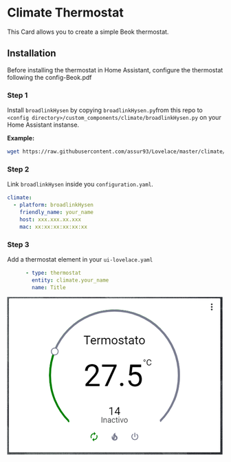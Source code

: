 # Climate Thermostat

This Card allows you to create a simple Beok thermostat.


## Installation

Before installing the thermostat in Home Assistant, configure the thermostat following the config-Beok.pdf

### Step 1

Install `broadlinkHysen` by copying `broadlinkHysen.py`from this repo to `<config directory>/custom_components/climate/broadlinkHysen.py` on your Home Assistant instanse.

**Example:**

```bash
wget https://raw.githubusercontent.com/assur93/Lovelace/master/climate/broadlinkHysen.py
```

### Step 2

Link `broadlinkHysen` inside you `configuration.yaml`.

```yaml
climate:
  - platform: broadlinkHysen
    friendly_name: your_name
    host: xxx.xxx.xx.xxx
    mac: xx:xx:xx:xx:xx:xx
```

### Step 3

Add a thermostat element in your `ui-lovelace.yaml`

```yaml
      - type: thermostat
        entity: climate.your_name
        name: Title
```


![example](example.png)
